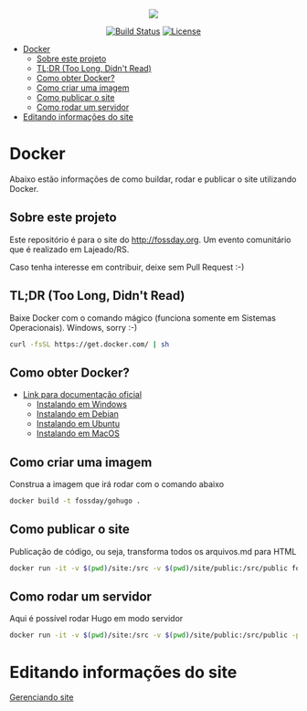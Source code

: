 <p align="center"><img src="https://www.shareicon.net/data/128x128/2015/10/06/112721_development_512x512.png"></p>


<p align="center">
<a href="https://travis-ci.org/fossday/site"><img src="https://travis-ci.org/fossday/site.svg?branch=develop" alt="Build Status"></a>
<a href="https://img.shields.io/badge/License-GPL%20v3-blue.svg"><img src="https://img.shields.io/badge/License-GPL%20v3-blue.svg" alt="License"></a>
</p>

- [Docker](#docker)
    - [Sobre este projeto](#sobre-este-projeto)
    - [TL;DR (Too Long, Didn't Read)](#tldr-too-long-didnt-read)
    - [Como obter Docker?](#como-obter-docker)
    - [Como criar uma imagem](#como-criar-uma-imagem)
    - [Como publicar o site](#como-publicar-o-site)
    - [Como rodar um servidor](#como-rodar-um-servidor)
- [Editando informações do site](#editando-informa%C3%A7%C3%B5es-do-site)


<a name="docker"></a>
# Docker

Abaixo estão informações de como buildar, rodar e publicar o site utilizando Docker.

<a name="sobre-este-projeto"></a>
## Sobre este projeto

Este repositório é para o site do http://fossday.org. Um evento comunitário que é realizado
em Lajeado/RS.

Caso tenha interesse em contribuir, deixe sem Pull Request :-)


<a name="too-long"></a>
## TL;DR (Too Long, Didn't Read)

Baixe Docker com o comando mágico (funciona somente em Sistemas Operacionais). Windows, sorry :-)

```bash
curl -fsSL https://get.docker.com/ | sh
```

<a name="como-obter-docker"></a>
## Como obter Docker?

- [Link para documentação oficial](https://docs.docker.com/install/)
    - [Instalando em Windows](https://docs.docker.com/docker-for-windows/install/)
    - [Instalando em Debian](https://docs.docker.com/install/linux/docker-ce/debian/)
    - [Instalando em Ubuntu](https://docs.docker.com/install/linux/docker-ce/ubuntu/)
    - [Instalando em MacOS](https://docs.docker.com/docker-for-mac/install/)

<a name="como-criar-imagem"></a>
## Como criar uma imagem

Construa a imagem que irá rodar com o comando abaixo

```bash
docker build -t fossday/gohugo .
```

<a name="como-publicar-site"></a>
## Como publicar o site

Publicação de código, ou seja, transforma todos os arquivos.md para HTML

```bash
docker run -it -v $(pwd)/site:/src -v $(pwd)/site/public:/src/public fossday/gohugo
```

<a name="como-rodar-um-servidor"></a>
## Como rodar um servidor

Aqui é possível rodar Hugo em modo servidor

```bash
docker run -it -v $(pwd)/site:/src -v $(pwd)/site/public:/src/public -p 1313:1313 fossday/gohugo /gohugo.sh -s
```

<a name="editando-informa%C3%A7%C3%B5es-do-site"></a>
# Editando informações do site

[Gerenciando site](docs/manage_site.md)
